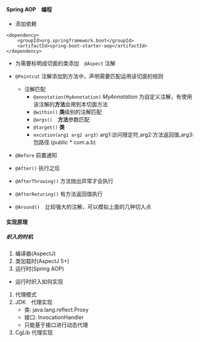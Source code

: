 


#### Spring AOP　编程


- 添加依赖

```
<dependency>
    <groupId>org.springframework.boot</groupId>
    <artifactId>spring-boot-starter-aop</artifactId>
</dependency>
```

- 为需要标明成切面的类添加　`@Aspect` 注解


- `@Pointcut` 注解添加到方法中，声明需要匹配运用该切面的规则
    - 注解匹配
        - `@annotation(MyAnnotation)` *MyAnnotation* 为自定义注解，有使用该注解的**方法**会用到本切面方法
        - `@within()` **类**级别的注解匹配
        - `@args()`　**方法**参数匹配 
        - `@target()` **类**
        - `excution(arg1 arg2 arg3)` arg1:访问限定符,arg2:方法返回值,arg3:包路径 (public * com.a.b)

- `@Before` 前置通知
- `@After()` 执行之后
- `@AfterThrowing()` 方法抛出异常才会执行　
- `@AfterReturing()` 有方法返回值执行 
- `@Around()`　比较强大的注解，可以模拟上面的几种切入点






#### 实现原理

##### 织入的时机

1. 编译器(AspectJ)
2. 类加载时(AspectJ 5+)
3. 运行时(Spring AOP)


- 运行时织入如何实现

1. 代理模式
2. JDK　代理实现
    - 类: java.lang.reflect.Proxy
    - 接口: InvocationHandler
    - 只能基于接口进行动态代理
3. CgLib 代理实现

